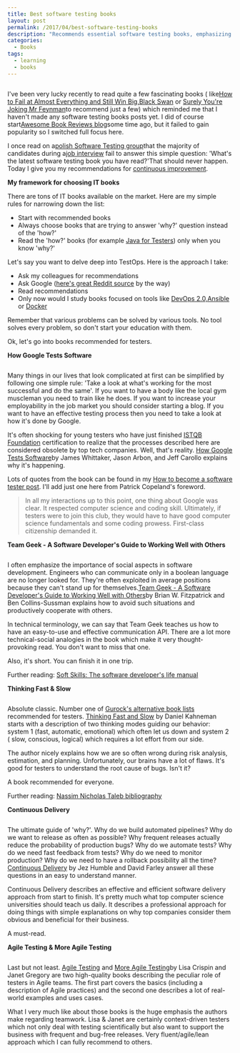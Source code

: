 ```yaml
---
title: Best software testing books
layout: post
permalink: /2017/04/best-software-testing-books
description: "Recommends essential software testing books, emphasizing 'why' over 'how'. Includes: How Google Tests Software, Team Geek (collaboration), Thinking Fast & Slow (cognitive biases), Continuous Delivery (pipelines/releases), and Agile Testing/More Agile Testing (tester's role in Agile)."
categories:
  - Books
tags:
  - learning
  - books
---
```


<img src="/images/blog/stack-of-books-1001655_640.jpg" loading="lazy" alt="">

I've been very lucky recently to read quite a few fascinating books (
like[How to Fail at Almost Everything and Still Win Big,](http://amzn.to/2oS8FIE)[Black Swan](http://amzn.to/2pZPCtt)
or [Surely You're Joking Mr Feynman](http://amzn.to/2pZUwGO)to recommend just a few) which reminded me that I haven't
made any software testing books posts yet. I did of course
start[Awesome Book Reviews blog](http://awesome-bookreviews.blogspot.com/)some time ago, but it failed to gain
popularity so I switched full focus here.

I once read on a[polish Software Testing group](https://www.facebook.com/groups/TestowanieOprogramowania/)that the
majority of candidates during
a[job interview](https://www.awesome-testing.com/2016/05/how-to-nail-testing-job-interview.html) fail to answer this
simple question: 'What's the latest software testing book you have read?'That should never happen. Today I give you my
recommendations
for [continuous improvement](https://www.awesome-testing.com/2017/01/testops-4-continuous-improvement.html).

**My framework for choosing IT books**

There are tons of IT books available on the market. Here are my simple rules for narrowing down the list:

- Start with recommended books  
- Always choose books that are trying to answer 'why?' question instead of the 'how?'  
- Read the 'how?' books (for example [Java for Testers](http://javafortesters.com/)) only when you know 'why?'

Let's say you want to delve deep into TestOps. Here is the approach I take:  
- Ask my colleagues for recommendations  
- Ask
Google ([here's great Reddit source](https://www.reddit.com/r/devops/comments/4ox0d8/so_you_want_to_go_into_devops/) by
the way)  
- Read recommendations  
- Only now would I study books focused on tools
like [DevOps 2.0,](https://leanpub.com/the-devops-2-toolkit)[Ansible](http://amzn.to/2oSr2Nt)
or [Docker](http://amzn.to/2p0ekdT)

Remember that various problems can be solved by various tools. No tool solves every problem, so don't start your
education with them.

Ok, let's go into books recommended for testers.

**How Google Tests Software**

<img src="/images/blog/google.jpg" loading="lazy" alt="">

Many things in our lives that look complicated at first can be simplified by following one simple rule: 'Take a look at
what's working for the most successful and do the same'. If you want to have a body like the local gym muscleman you
need to train like he does. If you want to increase your employability in the job market you should consider starting a
blog. If you want to have an effective testing process then you need to take a look at how it's done by Google.

It's often shocking for young testers who have just finished [ISTQB Foundation](http://amzn.to/2oyjJY1) certification to
realize that the processes described here are considered obsolete by top tech companies. Well, that's
reality. [How Google Tests Software](http://amzn.to/2ouKOfd)by James Whittaker, Jason Arbon, and Jeff Carollo explains
why it's happening.

Lots of quotes from the book can be found in
my [How to become a software tester post](https://www.awesome-testing.com/2016/06/how-to-become-software-tester.html).
I'll add just one here from Patrick Copeland's foreword.

> In all my interactions up to this point, one thing about Google was clear. It respected computer science and coding
> skill. Ultimately, if testers were to join this club, they would have to have good computer science fundamentals and
> some coding prowess. First-class citizenship demanded it.

**Team Geek - A Software Developer's Guide to Working Well with Others**

<img src="/images/blog/teamgeek.jpg" loading="lazy" alt="">

I often emphasize the importance of social aspects in software development. Engineers who can communicate only in a
boolean language are no longer looked for. They're often exploited in average positions because they can't stand up for
themselves.[Team Geek - A Software Developer's Guide to Working Well with Others](http://amzn.to/2oddU6W)by Brian W.
Fitzpatrick and Ben Collins-Sussman explains how to avoid such situations and productively cooperate with others.

In technical terminology, we can say that Team Geek teaches us how to have an easy-to-use and effective communication
API. There are a lot more technical-social analogies in the book which make it very thought-provoking read. You don't
want to miss that one.

Also, it's short. You can finish it in one trip.

Further reading: [Soft Skills: The software developer's life manual](http://amzn.to/2pmIuLD)

**Thinking Fast & Slow**

<img src="/images/blog/thinkingfastandslow.jpg" loading="lazy" alt="">

Absolute classic. Number one of [Gurock's alternative book lists](https://blog.gurock.com/must-read-testing-books/)
recommended for testers. [Thinking Fast and Slow](http://amzn.to/2pmITO9) by Daniel Kahneman starts with a description
of two thinking modes guiding our behavior: system 1 (fast, automatic, emotional) which often let us down and system 2 (
slow, conscious, logical) which requires a lot effort from our side.

The author nicely explains how we are so often wrong during risk analysis, estimation, and planning. Unfortunately, our
brains have a lot of flaws. It's good for testers to understand the root cause of bugs. Isn't it?

A book recommended for everyone.

Further reading: [Nassim Nicholas Taleb bibliography](http://amzn.to/2od4mZG)

**Continuous Delivery**

<img src="/images/blog/continuousdelivery.jpg" loading="lazy" alt="">

The ultimate guide of 'why?'. Why do we build automated pipelines? Why do we want to release as often as possible? Why
frequent releases actually reduce the probability of production bugs? Why do we automate tests? Why do we need fast
feedback from tests? Why do we need to monitor production? Why do we need to have a rollback possibility all the
time? [Continuous Delivery](http://amzn.to/2p0IEW1) by Jez Humble and David Farley answer all these questions in an easy
to understand manner.

Continuous Delivery describes an effective and efficient software delivery approach from start to finish. It's pretty
much what top computer science universities should teach us daily. It describes a professional approach for doing things
with simple explanations on why top companies consider them obvious and beneficial for their business.

A must-read.

**Agile Testing & More Agile Testing**

<img src="/images/blog/agiletesting.jpg" loading="lazy" alt=""><img src="/images/blog/moreagiletesting.jpg" loading="lazy" alt="">

Last but not least. [Agile Testing](http://amzn.to/2odgI3K) and [More Agile Testing](http://amzn.to/2odm0MK)by Lisa
Crispin and Janet Gregory are two high-quality books describing the peculiar role of testers in Agile teams. The first
part covers the basics (including a description of Agile practices) and the second one describes a lot of real-world
examples and uses cases.

What I very much like about those books is the huge emphasis the authors make regarding teamwork. Lisa & Janet are
certainly context-driven testers which not only deal with testing scientifically but also want to support the business
with frequent and bug-free releases. Very fluent/agile/lean approach which I can fully recommend to others.
